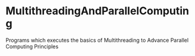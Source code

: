 # MultithreadingAndParallelComputing
Programs which executes the basics of Multithreading to Advance Parallel Computing Principles
